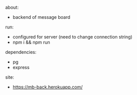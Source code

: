 about:
* backend of message board

run:
* configured for server (need to change connection string)
* npm i && npm run

dependencies:
* pg
* express

site:
* https://mb-back.herokuapp.com/